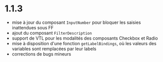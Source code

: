 # 1.1.3

- mise à jour du composant `InputNumber` pour bloquer les saisies inattendues sous FF
- ajout du composant `FilterDescription`
- support de VTL pour les modalités des composants Checkbox et Radio
- mise à disposition d'une fonction `getLabelBindings`, où les valeurs des variables sont remplacées par leur labels
- corrections de bugs mineurs
